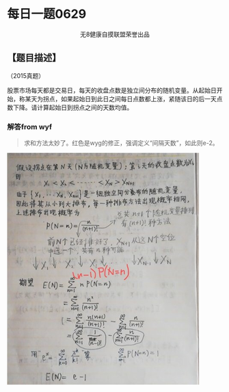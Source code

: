 # 每日一题0629

<center> 无8健康自摸联盟荣誉出品</center>

## 【题目描述】

（2015真题）

股票市场每天都是交易日，每天的收盘点数是独立间分布的随机变量。从起始日开始，称某天为拐点，如果起始日到此日之间每日点数都上涨，紧随该日的后一天点数下降。请计算起始日到拐点之间的天数均值。

### 解答from wyf

> 求和方法太妙了。红色是wyg的修正，强调定义“间隔天数”，如此则e-2。

![e0f65a19120bd01cbe29a9ead6bbc60](https://raw.githubusercontent.com/CowAndSheep/Fishtoucher/master/typoraimages/e0f65a19120bd01cbe29a9ead6bbc60.jpg)

